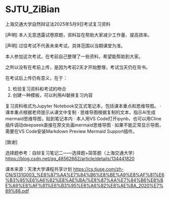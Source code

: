 # SJTU_ZiBian
上海交通大学自然辩证法2025年5月9日考试复习资料

[声明] 本人无意透露试卷原题，资料旨在帮助大家减少工作量、提高效率。

[声明] 过往考试不代表未来考试，具体范围以当期课堂为准。

本人参加这次考试，在考前自己整理了一些资料，希望能帮助到大家。

之所以没有在考前上传，是因为考前2天才开始整理，考试当天仍在背书。

在考试后上传仍有意义，在于：
1. 检验复习资料和考试的吻合
2. 创建一种模板，可以利用AI替换复习内容

复习资料格式为Jupyter Notebook交互式笔记本，包括课本重点和思维导图。
· 课本重点根据老师提示从课文中复制
· 思维导图根据复制的文本，指示AI生成mermaid思维导图，贴到笔记本内
· 本人用VS Code打开ipynb，也可以用Cline插件调动deepseek直接在原文处画mermaid思维导图
· 如果不能正常显示导图，需要在VS Code安装Markdown Preview Mermaid Support插件。

[致谢]

选择题参考：自辩复习笔记二——选择题+简答题（上海交通大学）
https://blog.csdn.net/qq_46562662/article/details/134441820

课本来源：天津大学课程共享计划
https://cs.tjuse.com/zh-CN/S131G003_%E8%87%AA%E7%84%B6%E8%BE%A9%E8%AF%81%E6%B3%95%E6%A6%82%E8%AE%BA/%E8%87%AA%E7%84%B6%E8%BE%A9%E8%AF%81%E6%B3%95%E6%A6%82%E8%AE%BA_2020%E7%89%88.pdf
